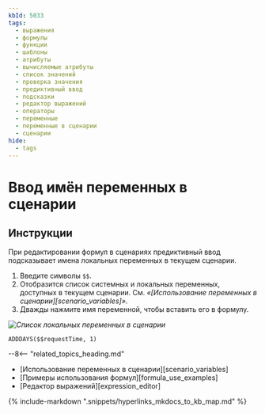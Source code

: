 ```yaml
---
kbId: 5033
tags:
  - выражения
  - формулы
  - функции
  - шаблоны
  - атрибуты
  - вычисляемые атрибуты
  - список значений
  - проверка значения
  - предиктивный ввод
  - подсказки
  - редактор выражений
  - операторы
  - переменные
  - переменные в сценарии
  - сценарии
hide:
  - tags
---
```


# Ввод имён переменных в сценарии

## Инструкции

При редактировании формул в сценариях предиктивный ввод подсказывает имена локальных переменных в текущем сценарии.

1. Введите символы `$$`.
2. Отобразится список системных и локальных переменных, доступных в текущем сценарии. См. _«[Использование переменных в сценарии][scenario_variables]»_.
3. Дважды нажмите имя переменной, чтобы вставить его в формулу.

_![Список локальных переменных в сценарии](formula_editor_local_variables.png)_

```mysql title="Пример: формула, прибавляющая 1 день к текущей дате"
ADDDAYS($$requestTime, 1)
```

<div class="relatedTopics" markdown="block">

--8<-- "related_topics_heading.md"

- [Использование переменных в сценарии][scenario_variables]
- [Примеры использования формул][formula_use_examples]
- [Редактор выражений][expression_editor]

</div>

{% include-markdown ".snippets/hyperlinks_mkdocs_to_kb_map.md" %}
